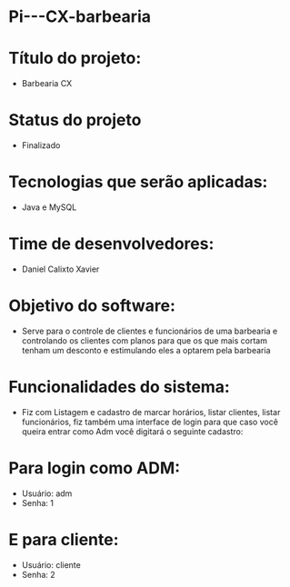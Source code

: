 # Pi---CX-barbearia
# Título do projeto:
- Barbearia CX
# Status do projeto 
- Finalizado
# Tecnologias que serão aplicadas:
- Java e MySQL
# Time de desenvolvedores: 
- Daniel Calixto Xavier
# Objetivo do software: 
- Serve para o controle de clientes e funcionários de uma barbearia e controlando os clientes com planos para que os que mais cortam tenham um desconto e estimulando eles a optarem pela barbearia 
# Funcionalidades do sistema: 
- Fiz com Listagem e cadastro de marcar horários, listar clientes, listar funcionários, fiz também uma interface de login para que caso você queira entrar como Adm você digitará o seguinte cadastro:
# Para login como ADM:
- Usuário: adm
- Senha: 1
# E para  cliente:
- Usuário: cliente
- Senha: 2
